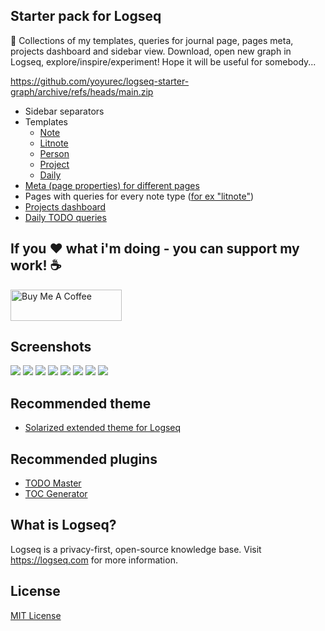 ## Starter pack for Logseq
🚀 Collections of my templates, queries for journal page, pages meta, projects dashboard and sidebar view.
Download, open new graph in Logseq, explore/inspire/experiment!
Hope it will be useful for somebody...

https://github.com/yoyurec/logseq-starter-graph/archive/refs/heads/main.zip

* Sidebar separators
* Templates
    * [Note](pages/Note%20template.md)
    * [Litnote](pages/Lit%20note%20template.md)
    * [Person](/pages/Person%20template.md)
    * [Project](/pages/Project%20template.md)
    * [Daily](/pages/Daily%20template.md)
* [Meta (page properties) for different pages](pages/My%20Logseq%20PKM%20rules%20and%20workflow.md)
* Pages with queries for every note type ([for ex "litnote"](pages/%F0%9F%93%97%20litnote.md))
* [Projects dashboard](pages/%F0%9F%8E%AF%20Project.md)
* [Daily TODO queries](https://github.com/yoyurec/logseq-starter-graph/blob/main/logseq/config.edn#L113-L223)

## If you ❤ what i'm doing - you can support my work! ☕
<a href="https://www.buymeacoffee.com/yoyurec" target="_blank"><img src="https://cdn.buymeacoffee.com/buttons/v2/default-yellow.png" alt="Buy Me A Coffee" style="height: 50px !important;width: 178px !important;" ></a>
<!-- - <a href='https://ko-fi.com/yoyurec' target='_blank'><img height='36' style='border:0px;height:36px;' src='https://cdn.ko-fi.com/cdn/kofi1.png?v=3' border='0' alt='Buy Me a Coffee at ko-fi.com' /></a> -->


## Screenshots
![](screenshots/meta.png)
![](screenshots/todo-journal-query.png)
![](screenshots/daily.png)
![](screenshots/note.png)
![](screenshots/litnote.png)
![](screenshots/project.png)
![](screenshots/projects-dashboard.png)
![](screenshots/sidebar.png)


## Recommended theme
* [Solarized extended theme for Logseq](https://github.com/yoyurec/logseq-solarized-extended-theme)

## Recommended plugins
* [TODO Master](https://github.com/pengx17/logseq-plugin-todo-master)
* [TOC Generator](https://github.com/sethyuan/logseq-plugin-tocgen)


## What is Logseq?
Logseq is a privacy-first, open-source knowledge base. Visit https://logseq.com for more information.

## License

[MIT License](./LICENSE)
